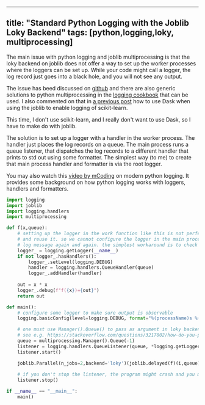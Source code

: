 
---
title:  "Standard Python Logging with the Joblib Loky Backend"
tags: [python,logging,loky, multiprocessing]
---

The main issue with python logging and joblib multiprocessing is that the loky backend on joblib does not offer a way to set up the worker processes where the loggers can be set up. While your code might call a logger, the log record just goes into a black hole, and you will not see any output.

The issue has beed discussed on [github](https://github.com/joblib/joblib/issues/1017) and there are also generic solutions to python multiprocessing in the [logging cookbook](https://docs.python.org/3/howto/logging-cookbook.html) that can be used. I also commented on that in [a previous post](/2022/11/30/sklearn-logging) how to use Dask when using the joblib to enable logging of scikit-learn.

This time, I don't use scikit-learn, and I really don't want to use Dask, so I have to make do with joblib.

The solution is to set up a logger with a handler in the worker process. The handler just places the log records on a queue. 
The main process runs a queue listener, that dispatches the log records to a different handler that prints to std out using some formatter.
The simplest way (to me) to create that main process handler and formatter is via the root logger.

You may also watch this [video by mCoding](https://www.youtube.com/watch?v=9L77QExPmI0) on modern python logging. It provides some background on how python logging works with loggers, handlers and formatters.


```python
import logging
import joblib
import logging.handlers
import multiprocessing

def f(x,queue):
    # setting up the logger in the work function like this is not perfect. the call `getLogger` will find the process-unique instance of the logger, 
    # and reuse it. so we cannot configure the logger in the main process every time since, for exampe, it might get multiple handlers cloning every
    # log message again and again. the simplest workaround is to check if there are any handlers on the logger, indicating set up
    logger_ = logging.getLogger(__name__)
    if not logger_.hasHandlers():
        logger_.setLevel(logging.DEBUG)
        handler = logging.handlers.QueueHandler(queue)
        logger_.addHandler(handler)
        
    out = x * x
    logger_.debug(f"f({x})={out}")
    return out

def main():
    # configure some logger to make sure output is observable
    logging.basicConfig(level=logging.DEBUG, format="%(processName)s %(levelname)s %(message)s") 

    # one must use Manager().Queue() to pass as argument in loky backend, multiprocessing.Queue() will not work
    # see e.g. https://stackoverflow.com/questions/3217002/how-do-you-pass-a-queue-reference-to-a-function-managed-by-pool-map-async
    queue = multiprocessing.Manager().Queue(-1) 
    listener = logging.handlers.QueueListener(queue, *logging.getLogger().handlers) 
    listener.start()

    joblib.Parallel(n_jobs=2,backend='loky')(joblib.delayed(f)(i,queue) for i in range(10))
    
    # if you don't stop the listener, the program might crash and you might have unprocessed log records
    listener.stop() 

if __name__ == "__main__":
    main()
```

